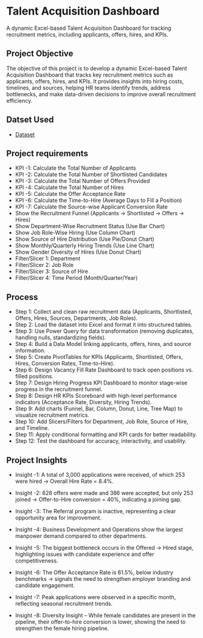 # Talent Acquisition Dashboard
A dynamic Excel-based Talent Acquisition Dashboard for tracking recruitment metrics, including applicants, offers, hires, and KPIs.

## Project Objective
The objective of this project is to develop a dynamic Excel-based Talent Acquisition Dashboard that tracks key recruitment metrics such as applicants, offers, hires, and KPIs. It provides insights into hiring costs, timelines, and sources, helping HR teams identify trends, address bottlenecks, and make data-driven decisions to improve overall recruitment efficiency.

## Datset Used
- [Dataset](https://github.com/redwan011235/Excel-Project/blob/main/Dataset.xlsx)
  
## Project requirements
- KPI -1: Calculate the Total Number of Applicants
- KPI -2: Calculate the Total Number of Shortlisted Candidates
- KPI -3: Calculate the Total Number of Offers Provided
- KPI -4: Calculate the Total Number of Hires
- KPI -5: Calculate the Offer Acceptance Rate
- KPI -6: Calculate the Time-to-Hire (Average Days to Fill a Position)
- KPI -7: Calculate the Source-wise Applicant Conversion Rate
- Show the Recruitment Funnel (Applicants → Shortlisted → Offers → Hires)
- Show Department-Wise Recruitment Status (Use Bar Chart)
- Show Job Role-Wise Hiring (Use Column Chart)
- Show Source of Hire Distribution (Use Pie/Donut Chart)
- Show Monthly/Quarterly Hiring Trends (Use Line Chart)
- Show Gender Diversity of Hires (Use Donut Chart)
- Filter/Slicer 1: Department
- Filter/Slicer 2: Job Role
- Filter/Slicer 3: Source of Hire
- Filter/Slicer 4: Time Period (Month/Quarter/Year)

## Process
- Step 1: Collect and clean raw recruitment data (Applicants, Shortlisted, Offers, Hires, Sources, Departments, Job Roles).
- Step 2: Load the dataset into Excel and format it into structured tables.
- Step 3: Use Power Query for data transformation (removing duplicates, handling nulls, standardizing fields).
- Step 4: Build a Data Model linking applicants, offers, hires, and source information.
- Step 5: Create PivotTables for KPIs (Applicants, Shortlisted, Offers, Hires, Conversion Rates, Time-to-Hire).
- Step 6: Design Vacancy Fill Rate Dashboard to track open positions vs. filled positions.
- Step 7: Design Hiring Progress KPI Dashboard to monitor stage-wise progress in the recruitment funnel.
- Step 8: Design HR KPIs Scoreboard with high-level performance indicators (Acceptance Rate, Diversity, Hiring Trends).
- Step 9: Add charts (Funnel, Bar, Column, Donut, Line, Tree Map) to visualize recruitment metrics.
- Step 10: Add Slicers/Filters for Department, Job Role, Source of Hire, and Timeline.
- Step 11: Apply conditional formatting and KPI cards for better readability.
- Step 12: Test the dashboard for accuracy, interactivity, and usability.

## Project Insights

- Insight -1: A total of 3,000 applications were received, of which 253 were hired → Overall Hire Rate = 8.4%.

- Insight -2: 628 offers were made and 386 were accepted, but only 253 joined → Offer-to-Hire conversion = 40%, indicating a joining gap.

- Insight -3: The Referral program is inactive, representing a clear opportunity area for improvement.

- Insight -4: Business Development and Operations show the largest manpower demand compared to other departments.

- Insight -5: The biggest bottleneck occurs in the Offered → Hired stage, highlighting issues with candidate experience and offer competitiveness.

- Insight -6: The Offer Acceptance Rate is 61.5%, below industry benchmarks → signals the need to strengthen employer branding and candidate engagement.

- Insight -7: Peak applications were observed in a specific month, reflecting seasonal recruitment trends.

- Insight -8: Diversity Insight – While female candidates are present in the pipeline, their offer-to-hire conversion is lower, showing the need to strengthen the female hiring pipeline.




